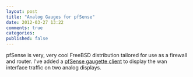 ```yaml
---
layout: post
title: "Analog Gauges for pfSense"
date: 2012-03-27 13:22
comments: true
categories: 
published: false
---
```


pfSense is very, very cool FreeBSD distribution tailored for use as a firewall and router.  I've added a [pfSense gaugette client](https://github.com/clearwater/gaugette/tree/master/client/pfsense) to display the wan interface traffic on two analog displays.




